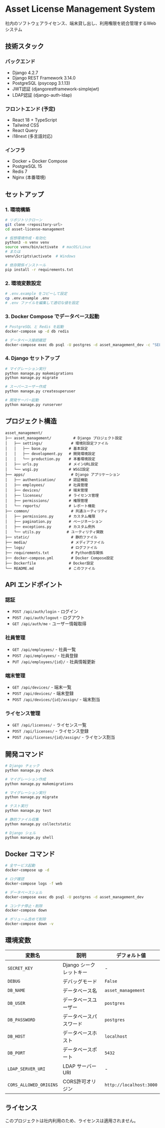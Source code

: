 # Asset License Management System

社内のソフトウェアライセンス、端末貸し出し、利用権限を統合管理するWebシステム

## 技術スタック

### バックエンド
- Django 4.2.7
- Django REST Framework 3.14.0
- PostgreSQL (psycopg 3.1.13)
- JWT認証 (djangorestframework-simplejwt)
- LDAP認証 (django-auth-ldap)

### フロントエンド (予定)
- React 18 + TypeScript
- Tailwind CSS
- React Query
- i18next (多言語対応)

### インフラ
- Docker + Docker Compose
- PostgreSQL 15
- Redis 7
- Nginx (本番環境)

## セットアップ

### 1. 環境構築

```bash
# リポジトリクローン
git clone <repository-url>
cd asset-license-management

# 仮想環境作成・有効化
python3 -m venv venv
source venv/bin/activate  # macOS/Linux
# または
venv\Scripts\activate  # Windows

# 依存関係インストール
pip install -r requirements.txt
```

### 2. 環境変数設定

```bash
# .env.example をコピーして設定
cp .env.example .env
# .env ファイルを編集して適切な値を設定
```

### 3. Docker Compose でデータベース起動

```bash
# PostgreSQL と Redis を起動
docker-compose up -d db redis

# データベース接続確認
docker-compose exec db psql -U postgres -d asset_management_dev -c "SELECT version();"
```

### 4. Django セットアップ

```bash
# マイグレーション実行
python manage.py makemigrations
python manage.py migrate

# スーパーユーザー作成
python manage.py createsuperuser

# 開発サーバー起動
python manage.py runserver
```

## プロジェクト構造

```
asset_management/
├── asset_management/          # Django プロジェクト設定
│   ├── settings/             # 環境別設定ファイル
│   │   ├── base.py          # 基本設定
│   │   ├── development.py   # 開発環境設定
│   │   └── production.py    # 本番環境設定
│   ├── urls.py              # メインURL設定
│   └── wsgi.py              # WSGI設定
├── apps/                     # Django アプリケーション
│   ├── authentication/      # 認証機能
│   ├── employees/           # 社員管理
│   ├── devices/             # 端末管理
│   ├── licenses/            # ライセンス管理
│   ├── permissions/         # 権限管理
│   └── reports/             # レポート機能
├── common/                   # 共通ユーティリティ
│   ├── permissions.py       # カスタム権限
│   ├── pagination.py        # ページネーション
│   ├── exceptions.py        # カスタム例外
│   └── utils.py            # ユーティリティ関数
├── static/                   # 静的ファイル
├── media/                    # メディアファイル
├── logs/                     # ログファイル
├── requirements.txt          # Python依存関係
├── docker-compose.yml        # Docker Compose設定
├── Dockerfile               # Docker設定
└── README.md                # このファイル
```

## API エンドポイント

### 認証
- `POST /api/auth/login` - ログイン
- `POST /api/auth/logout` - ログアウト
- `GET /api/auth/me` - ユーザー情報取得

### 社員管理
- `GET /api/employees/` - 社員一覧
- `POST /api/employees/` - 社員登録
- `PUT /api/employees/{id}/` - 社員情報更新

### 端末管理
- `GET /api/devices/` - 端末一覧
- `POST /api/devices/` - 端末登録
- `POST /api/devices/{id}/assign/` - 端末割当

### ライセンス管理
- `GET /api/licenses/` - ライセンス一覧
- `POST /api/licenses/` - ライセンス登録
- `POST /api/licenses/{id}/assign/` - ライセンス割当

## 開発コマンド

```bash
# Django チェック
python manage.py check

# マイグレーション作成
python manage.py makemigrations

# マイグレーション実行
python manage.py migrate

# テスト実行
python manage.py test

# 静的ファイル収集
python manage.py collectstatic

# Django シェル
python manage.py shell
```

## Docker コマンド

```bash
# 全サービス起動
docker-compose up -d

# ログ確認
docker-compose logs -f web

# データベースシェル
docker-compose exec db psql -U postgres -d asset_management_dev

# コンテナ停止・削除
docker-compose down

# ボリューム含めて削除
docker-compose down -v
```

## 環境変数

| 変数名 | 説明 | デフォルト値 |
|--------|------|-------------|
| `SECRET_KEY` | Django シークレットキー | - |
| `DEBUG` | デバッグモード | `False` |
| `DB_NAME` | データベース名 | `asset_management` |
| `DB_USER` | データベースユーザー | `postgres` |
| `DB_PASSWORD` | データベースパスワード | `postgres` |
| `DB_HOST` | データベースホスト | `localhost` |
| `DB_PORT` | データベースポート | `5432` |
| `LDAP_SERVER_URI` | LDAP サーバーURI | - |
| `CORS_ALLOWED_ORIGINS` | CORS許可オリジン | `http://localhost:3000` |

## ライセンス

このプロジェクトは社内利用のため、ライセンスは適用されません。